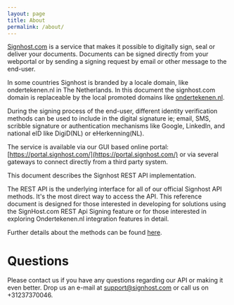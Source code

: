 ```yaml
---
layout: page
title: About
permalink: /about/
---
```

[Signhost.com](https://www.signhost.com) is a service that makes it possible to digitally sign, seal or deliver your documents. Documents can be signed directly from your webportal or by sending a signing request by email or other message to the end-user.

In some countries Signhost is branded by a locale domain, like ondertekenen.nl in The Netherlands. In this document the signhost.com domain is replaceable by the local promoted domains like [ondertekenen.nl](https://ondertekenen.nl/).

During the signing process of the end-user, different identity verification methods can be used to include in the digital signature ie; email, SMS, scribble signature or authentication mechanisms like Google, LinkedIn, and national eID like DigiD(NL) or eHerkenning(NL).

The service is available via our GUI based online portal: [https://portal.signhost.com/](https://portal.signhost.com/) or via several gateways to connect directly from a third party system.

This document describes the Signhost REST API implementation.

The REST API is the underlying interface for all of our official Signhost API methods. It's the most direct way to access the API.
This reference document is designed for those interested in developing for solutions using the SignHost.com REST Api Signing feature or for those interested in exploring Ondertekenen.nl integration features in detail.

Further details about the methods can be found [here](/).

# Questions
Please contact us if you have any questions regarding our API or making it even better. Drop us an e-mail at [support@signhost.com](mailto:support@signhost.com) or call us on +31237370046.
